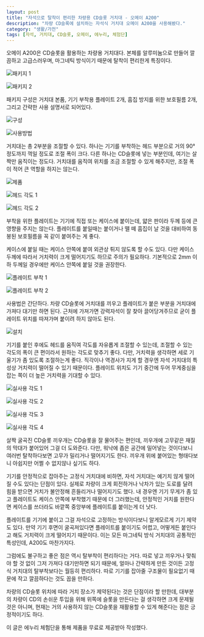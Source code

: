 ```yaml
---
layout: post
title: "자석으로 탈착이 편리한 차량용 CD슬롯 거치대 - 오메이 A200"
description: "차량 CD슬록에 설치하는 자석식 거치대 오메이 A200을 사용해봤다."
category: "생활/가전"
tags: [자석, 거치대, CD슬롯, 오메이, 에누리, 체험단]
---
```


오메이 A200은 CD슬롯을 활용하는 차량용 거치대다.
본체를 알루미늄으로 만들어 깔끔하고 고급스러우며,
마그네틱 방식이기 때문에 탈착이 편리한게 특징이다.

![패키지 1](https://lh3.googleusercontent.com/FxIfl_AWj09lB7-_SjhsZLH6fqJj8cOvCcSajrN2a9CCPMWzP7BgLvT_60cl-JRVzuUKstJPM5lBww=s480)

![패키지 2](https://lh3.googleusercontent.com/kgzw0MC_7_Cr_qiXJb2KX4vpdjO9sDx-Zfs1z92MEH2xMlXh7pPaCf3wCtXOLYhRjKz6t1NKGmKYxA=s480)

패키지 구성은 거치대 본품, 기기 부착용 플레이트 2개, 흠집 방지를 위한 보호필름 2개, 그리고 간략한 사용 설명서로 되어있다.

![구성](https://lh3.googleusercontent.com/0k38uPpirsYU3NE6BbMn6zH_kpY2d8PH-pxc6inm-lYlLH3N4fuCQgnT5iSD_aUTOHEqLIBlMpiApA=s480)

![사용방법](https://lh3.googleusercontent.com/652PKxrio6AL5vaHPksgMYE-tX3YZ8bnk8PXcuzf8NNZ4Mh080d8aHDIDmHFtpkFYdfou0ZCe060mA=w480)

거치대는 총 2부분을 조절할 수 있다.
하나는 기기를 부착하는 헤드 부분으로 거의 90° 정도까지 꺽일 정도로 조절 폭이 크다.
다른 하나는 CD슬롯에 넣는 부분인데, 여기는 살짝만 움직이는 정도다.
거치대를 움직여 위치를 조금 조절할 수 있게 해주지만, 조절 폭이 적어 큰 역할을 하지는 않는다.

![제품](https://lh3.googleusercontent.com/CXWPPI9PFt4zTy6wjnD3iLTqtoCjdvUY1DXldB2YjYm11aWL-Hqp51VAiiEYbggbzBbYyxfr0IVgnA=s480)

![헤드 각도 1](https://lh3.googleusercontent.com/7qIi0StCXW-d3xIC7jDEZxUXI4yPdG38xNfV9RstzMq1hYYBnmUU4X0MlH-aXz6FBMTyRzaLf3t3mA=s480)

![헤드 각도 2](https://lh3.googleusercontent.com/CYoJU4pRElxqkA-6Hp7bV0FUrttap0c-mkJWlkb9aj2ZNKg2MVRAh3Xdf6YWvnlonhCJ3JY9w14KBQ=s480)

부착을 위한 플레이트는 기기에 직접 또는 케이스에 붙이는데,
얇은 판이라 두께 등에 큰 영향을 주지는 않는다.
플레이트를 붙일때는 붙이거나 뗄 떼 흠집이 날 것을 대비하여 동봉된 보호필름을 꼭 같이 붙여주는 게 좋다.

케이스에 붙일 때는 케이스 안쪽에 붙여 외관상 튀지 않도록 할 수도 있다.
다만 케이스 두께에 따라서 거치력이 크게 떨어지기도 하므로 주의가 필요하다.
기본적으로 2mm 이하 두께일 경우에만 케이스 안쪽에 붙일 것을 권장한다.

![플레이트 부착 1](https://lh3.googleusercontent.com/CiFpCOLPO9oQpKv3ktm-4v1N_OQTaae6n4uYISjg2fVmDM4mt2cUsxw3hEcyovpBM9sU0wMoA4_OjQ=s480)

![플레이트 부착 2](https://lh3.googleusercontent.com/yZZxlX_oqIo0aAz8reeWmJffGxM8Gd67lE34vqSR-A8hB97lLTVlhgNbbNMHdj4oME1o2YbzRdVCEQ=s480)

사용법은 간단하다.
차량 CD슬롯에 거치대를 끼우고 플레이트가 붙은 부분을 거치대에 가져다 대기만 하면 된다.
근처에 가져가면 강력자석이 잘 찾아 끌어당겨주므로
굳이 플레이트 위치를 따져가며 붙이려 하지 않아도 된다.

![설치](https://lh3.googleusercontent.com/AC_QdEQOmmcYNrcIbkoKSVm0Sx6-aTEqYKraLWWnqGfu_1zZK-sK9YRwVfUvdKVqRV_uDQEZeoUoCw=s480)

기기를 붙인 후에도 헤드를 움직여 각도를 자유롭게 조절할 수 있는데,
조절할 수 있는 각도의 폭이 큰 편이라서
원하는 각도로 맞추기 좋다.
다만, 거치력을 생각하면 세로 기울기가 좀 있도록 조절하는게 좋다.
직각이나 역경사가 지게 할 경우엔 자석 거치대의 특성상 거치력이 떨어질 수 있기 때문이다.
플레이트 위치도 기기 중간에 두어 무게중심을 잡는 쪽이 더 높은 거치력을 기대할 수 있다.

![실사용 각도 1](https://lh3.googleusercontent.com/1El984uohFs32E2DulyHDHmKMjk1XaYJR0_WBfDJna1Ns5VyJBTDDl8SMAKvTa-BVimQ17F2Ec8Fig=s480)

![실사용 각도 2](https://lh3.googleusercontent.com/e8hIlH6YthQhkMvyybDYn7wlKhKYOVFoBjZeGa6EwglqBvD2FMvhrptm0nFrF1XEmz3zTNXviFEQYw=s480)

![실사용 각도 3](https://lh3.googleusercontent.com/F32UEWF_GwrRa9ATcpD3gMEPFldKm6Am3kZ5qGiSHWo0TBAbwfUG4lHiAe2O93NqMf0broj4VZwDgw=s480)

![실사용 각도 4](https://lh3.googleusercontent.com/8_saRn0ux-ST84aYi5Z5tdF9T_Ik3wbq78DKcchB5zxeYmmRt54fyECsMCtzmxFnxLBejoiyXBj_Mg=s480)

살짝 굴곡진 CD슬롯 끼우개는 CD슬롯을 잘 물어주는 편인데,
끼우개에 고무같은 재질의 막대가 붙어있어 그걸 더 도와준다.
다만, 워낙에 좁은 공간에 밀어넣는 것이다보니
여러번 탈착하다보면 고무가 밀리거나 떨어지기도 한다.
끼우개 위에 붙어있는 형태다보니 아쉽지만 어쩔 수 없지않나 싶기도 하다.

기기를 안정적으로 잡아주는 고정식 거치대에 비하면,
자석 거치대는 예기치 않게 떨어질 수도 있다는 단점이 있다.
실제로 차량이 크게 회전하거나 낙차가 있는 도로를 달려 힘을 받으면 거치가 불안정해 흔들리거나 떨어지기도 했다.
내 경우엔 기기 무게가 좀 있고 플레이트도 케이스 안쪽에 부착했기 때문에 더 그러했는데,
안정적인 거치를 원한다면 케이스를 쓰더라도 바깥쪽 중앙부에 플레이트를 붙이는게 더 낫다.

플레이트를 기기에 붙이고 그걸 자석으로 고정하는 방식이다보니 알게모르게 기기 제약도 있다.
만약 기기 후면이 굴곡져있다면 플레이트를 붙이기도 어렵고,
어떻게든 붙인다고 해도 거치력이 크게 떨어지기 때문이다.
이는 모든 마그네틱 방식 거치대의 공통적인 특성인데, A200도 마찬가지다.

그럼에도 불구하고 좋은 점은 역시 탈부착이 편리하다는 거다.
따로 넣고 끼우거나 맞춰야 할 것 없이
그저 가져다 대기만하면 되기 때문에,
얼마나 간략하게 만든 것이든 고정식 거치대의 탈부착보다는 월등히 편리하다.
따로 기기를 잡아줄 구조물이 필요없기 때문에 작고 깔끔하다는 것도 꼽을 만하다.

차량의 CD슬롯 위치에 따라 거치 장소가 제약된다는 것은 단점이라 할 만한데,
대부분의 차량이 CD의 손쉬운 투입을 위해 위쪽에 슬롯을 만든다는 걸 생각하면 크게 문제될 것은 아니며,
현재는 거의 사용하지 않는 CD슬롯을 재활용할 수 있게 해준다는 점은 긍정적이기도 하다.



<div class="im im-info">
이 글은 에누리 체험단을 통해 제품을 무료로 제공받아 작성했다.
</div>
